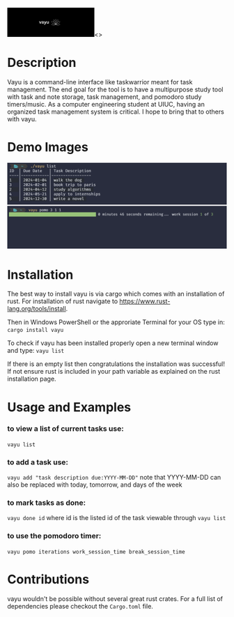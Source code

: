 <img src="vayu.png" alt="banner" width="200"/><>

# Description
Vayu is a command-line interface like taskwarrior meant for task management. The end goal for the tool is to have a multipurpose study tool with task and note storage, task management, and pomodoro study timers/music. As a computer engineering student at UIUC, having an organized task management system is critical. I hope to bring that to others with vayu.
# Demo Images
![demo](demo.png)
![demo2](demo2.png)
# Installation
The best way to install vayu is via cargo which comes with an installation of rust. For installation of rust navigate to https://www.rust-lang.org/tools/install.

Then in Windows PowerShell or the approriate Terminal for your OS type in:
`cargo install vayu`

To check if vayu has been installed properly open a new terminal window and type:
`vayu list`

If there is an empty list then congratulations the installation was successful! If not ensure rust is included in your path variable as explained on the rust installation page.
# Usage and Examples
### to view a list of current tasks use:
`vayu list`
### to add a task use:
`vayu add "task description due:YYYY-MM-DD"`
note that YYYY-MM-DD can also be replaced with today, tomorrow, and days of the week
### to mark tasks as done:
`vayu done id`
where id is the listed id of the task viewable through `vayu list`
### to use the pomodoro timer:
`vayu pomo iterations work_session_time break_session_time`
# Contributions
vayu wouldn't be possible without several great rust crates. For a full list of dependencies please checkout the `Cargo.toml` file.